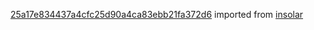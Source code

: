 [25a17e834437a4cfc25d90a4ca83ebb21fa372d6](https://github.com/insolar/insolar/commit/25a17e834437a4cfc25d90a4ca83ebb21fa372d6) imported from [insolar](https://github.com/insolar/insolar)
